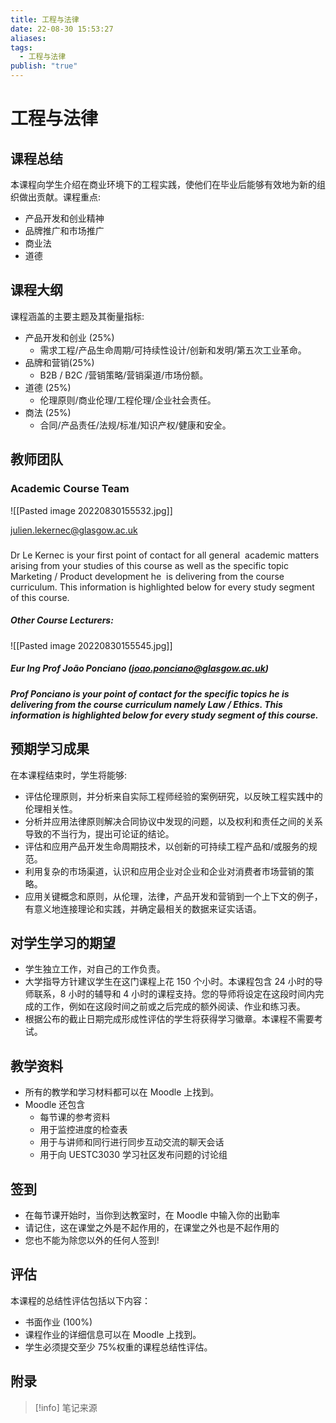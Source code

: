 ```yaml
---
title: 工程与法律
date: 22-08-30 15:53:27
aliases: 
tags:
  - 工程与法律
publish: "true"
---
```


# 工程与法律

## 课程总结

本课程向学生介绍在商业环境下的工程实践，使他们在毕业后能够有效地为新的组织做出贡献。课程重点:
- 产品开发和创业精神
- 品牌推广和市场推广
- 商业法
- 道德

## 课程大纲
课程涵盖的主要主题及其衡量指标:
- 产品开发和创业 (25%)
	- 需求工程/产品生命周期/可持续性设计/创新和发明/第五次工业革命。
- 品牌和营销(25%)
	- B2B / B2C /营销策略/营销渠道/市场份额。
- 道德 (25%)
	- 伦理原则/商业伦理/工程伦理/企业社会责任。
- 商法 (25%)
	- 合同/产品责任/法规/标准/知识产权/健康和安全。

## 教师团队
### Academic Course Team
![[Pasted image 20220830155532.jpg]]

julien.lekernec@glasgow.ac.uk

#####   

Dr Le Kernec is your first point of contact for all general  academic matters arising from your studies of this course as well as the specific topic Marketing / Product development he  is delivering from the course curriculum. This information is highlighted below for every study segment of this course.

##### **Other Course Lecturers:** 
![[Pasted image 20220830155545.jpg]]

##### Eur Ing Prof João Ponciano ([joao.ponciano@glasgow.ac.uk](mailto:joao.ponciano@glasgow.ac.uk))


##### Prof Ponciano is your point of contact for the specific topics he is delivering from the course curriculum namely Law / Ethics. This information is highlighted below for every study segment of this course.  

## 预期学习成果
在本课程结束时，学生将能够:
- 评估伦理原则，并分析来自实际工程师经验的案例研究，以反映工程实践中的伦理相关性。
- 分析并应用法律原则解决合同协议中发现的问题，以及权利和责任之间的关系导致的不当行为，提出可论证的结论。
- 评估和应用产品开发生命周期技术，以创新的可持续工程产品和/或服务的规范。
- 利用复杂的市场渠道，认识和应用企业对企业和企业对消费者市场营销的策略。
- 应用关键概念和原则，从伦理，法律，产品开发和营销到一个上下文的例子，有意义地连接理论和实践，并确定最相关的数据来证实话语。

## 对学生学习的期望
- 学生独立工作，对自己的工作负责。
- 大学指导方针建议学生在这门课程上花 150 个小时。本课程包含 24 小时的导师联系，8 小时的辅导和 4 小时的课程支持。您的导师将设定在这段时间内完成的工作，例如在这段时间之前或之后完成的额外阅读、作业和练习表。
- 根据公布的截止日期完成形成性评估的学生将获得学习徽章。本课程不需要考试。

## 教学资料
- 所有的教学和学习材料都可以在 Moodle 上找到。
- Moodle 还包含
	- 每节课的参考资料
	- 用于监控进度的检查表
	- 用于与讲师和同行进行同步互动交流的聊天会话
	- 用于向 UESTC3030 学习社区发布问题的讨论组

## 签到
- 在每节课开始时，当你到达教室时，在 Moodle 中输入你的出勤率
- 请记住，这在课堂之外是不起作用的，在课堂之外也是不起作用的
- 您也不能为除您以外的任何人签到!

## 评估
本课程的总结性评估包括以下内容：
- 书面作业 (100%)
- 课程作业的详细信息可以在 Moodle 上找到。
- 学生必须提交至少 75%权重的课程总结性评估。


## 附录
> [!info] 笔记来源
> 



